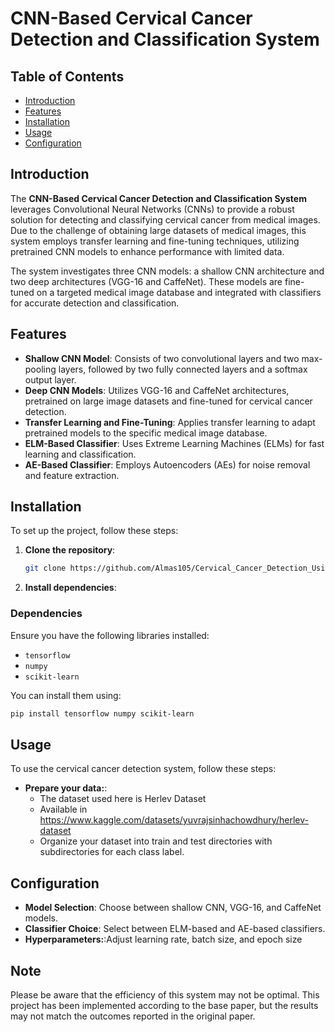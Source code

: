 # CNN-Based Cervical Cancer Detection and Classification System

## Table of Contents
- [Introduction](#introduction)
- [Features](#features)
- [Installation](#installation)
- [Usage](#usage)
- [Configuration](#configuration)

## Introduction
The **CNN-Based Cervical Cancer Detection and Classification System** leverages Convolutional Neural Networks (CNNs) to provide a robust solution for detecting and classifying cervical cancer from medical images. Due to the challenge of obtaining large datasets of medical images, this system employs transfer learning and fine-tuning techniques, utilizing pretrained CNN models to enhance performance with limited data.

The system investigates three CNN models: a shallow CNN architecture and two deep architectures (VGG-16 and CaffeNet). These models are fine-tuned on a targeted medical image database and integrated with classifiers for accurate detection and classification.

## Features
- **Shallow CNN Model**: Consists of two convolutional layers and two max-pooling layers, followed by two fully connected layers and a softmax output layer.
- **Deep CNN Models**: Utilizes VGG-16 and CaffeNet architectures, pretrained on large image datasets and fine-tuned for cervical cancer detection.
- **Transfer Learning and Fine-Tuning**: Applies transfer learning to adapt pretrained models to the specific medical image database.
- **ELM-Based Classifier**: Uses Extreme Learning Machines (ELMs) for fast learning and classification.
- **AE-Based Classifier**: Employs Autoencoders (AEs) for noise removal and feature extraction.

## Installation
To set up the project, follow these steps:

1. **Clone the repository**:
    ```bash
    git clone https://github.com/Almas105/Cervical_Cancer_Detection_Using_Deep_Learning_Techniques.git

    ```
2. **Install dependencies**:
   

### Dependencies
Ensure you have the following libraries installed:

- `tensorflow`
- `numpy`
- `scikit-learn`

You can install them using:
```bash
pip install tensorflow numpy scikit-learn
 ```
## Usage
To use the cervical cancer detection system, follow these steps:
- **Prepare your data:**:
   - The dataset used here is Herlev Dataset
   - Available in https://www.kaggle.com/datasets/yuvrajsinhachowdhury/herlev-dataset
   - Organize your dataset into train and test directories with subdirectories for each class label.
## Configuration
- **Model Selection**: Choose between shallow CNN, VGG-16, and CaffeNet models.
- **Classifier Choice**: Select between ELM-based and AE-based classifiers.
- **Hyperparameters:**:Adjust learning rate, batch size, and epoch size

## Note
Please be aware that the efficiency of this system may not be optimal. This project has been implemented according to the base paper, but the results may not match the outcomes reported in the original paper.

